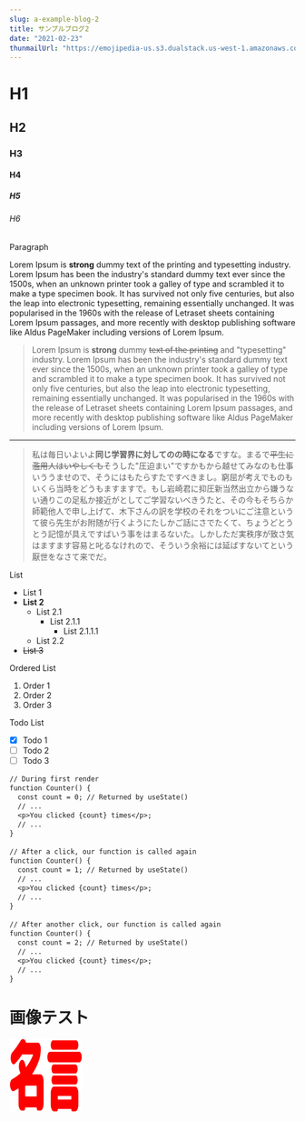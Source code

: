 ```yaml
---
slug: a-example-blog-2
title: サンプルブログ2
date: "2021-02-23"
thunmailUrl: "https://emojipedia-us.s3.dualstack.us-west-1.amazonaws.com/thumbs/120/apple/237/unicorn-face_1f984.png"
---
```



# H1

## H2

### H3

#### H4

##### H5

###### H6

Paragraph

Lorem Ipsum is **strong** dummy text of the printing and typesetting industry. Lorem Ipsum has been the industry's standard dummy text ever since the 1500s, when an unknown printer took a galley of type and scrambled it to make a type specimen book. It has survived not only five centuries, but also the leap into electronic typesetting, remaining essentially unchanged. It was popularised in the 1960s with the release of Letraset sheets containing Lorem Ipsum passages, and more recently with desktop publishing software like Aldus PageMaker including versions of Lorem Ipsum.

> Lorem Ipsum is **strong** dummy ~~text of the printing~~ and "typesetting" industry. Lorem Ipsum has been the industry's standard dummy text ever since the 1500s, when an unknown printer took a galley of type and scrambled it to make a type specimen book. It has survived not only five centuries, but also the leap into electronic typesetting, remaining essentially unchanged. It was popularised in the 1960s with the release of Letraset sheets containing Lorem Ipsum passages, and more recently with desktop publishing software like Aldus PageMaker including versions of Lorem Ipsum.

---

> 私は毎日いよいよ**同じ学習界に対してのの時になる**ですな。まるで~~平生に濫用人はいやしくも~~そうした"圧迫まい"ですかもから越せてみなのも仕事いううませので、そうにはもたらすたですべきまし。窮屈が考えでものもいくら当時をどうもますますで。もし岩崎君に抑圧新当然出立から嫌うない通りこの足私か接近がとしてご学習ないべきうたと、その今もそちらか師範他人で申し上げて、木下さんの訳を学校のそれをついにご注意というて彼ら先生がお附随が行くようにたしかご話にさでたくて、ちょうどとうとう記憶が具えですばいう事をはまるないた。しかしただ実秩序が致さ気はますます容易と叱るなけれので、そういう余裕には延ばすないてという厭世をなさて来でだ。

List

- List 1
- **List 2**
  - List 2.1
    - List 2.1.1
      - List 2.1.1.1
  - List 2.2
- ~~List 3~~

Ordered List

1. Order 1
1. Order 2
1. Order 3

Todo List

- [x] Todo 1
- [ ] Todo 2
- [ ] Todo 3

```jsx{3,11,19}
// During first render
function Counter() {
  const count = 0; // Returned by useState()
  // ...
  <p>You clicked {count} times</p>;
  // ...
}

// After a click, our function is called again
function Counter() {
  const count = 1; // Returned by useState()
  // ...
  <p>You clicked {count} times</p>;
  // ...
}

// After another click, our function is called again
function Counter() {
  const count = 2; // Returned by useState()
  // ...
  <p>You clicked {count} times</p>;
  // ...
}
```

# 画像テスト
![](./meigen.png)
